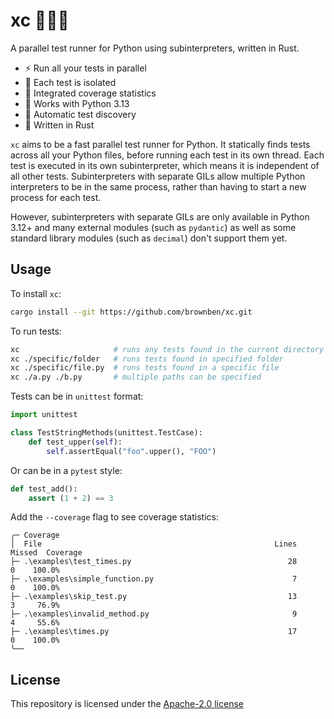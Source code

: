 # xc 🏃‍♂️‍➡️

A parallel test runner for Python using subinterpreters, written in Rust.

- ⚡️ Run all your tests in parallel
- 🔬 Each test is isolated
- 📔 Integrated coverage statistics
- 🤝 Works with Python 3.13
- 🔎 Automatic test discovery
- 🦀 Written in Rust

`xc` aims to be a fast parallel test runner for Python. It statically finds tests across all your Python files, before running each test in its own thread. Each test is executed in its own subinterpreter, which means it is independent of all other tests. Subinterpreters with separate GILs allow multiple Python interpreters to be in the same process, rather than having to start a new process for each test.

However, subinterpreters with separate GILs are only available in Python 3.12+ and many external modules (such as `pydantic`) as well as some standard library modules (such as `decimal`) don't support them yet.

## Usage

To install `xc`:

```sh
cargo install --git https://github.com/brownben/xc.git
```

To run tests:

```sh
xc                     # runs any tests found in the current directory
xc ./specific/folder   # runs tests found in specified folder
xc ./specific/file.py  # runs tests found in a specific file
xc ./a.py ./b.py       # multiple paths can be specified
```

Tests can be in `unittest` format:

```python
import unittest

class TestStringMethods(unittest.TestCase):
    def test_upper(self):
        self.assertEqual("foo".upper(), "FOO")
```

Or can be in a `pytest` style:

```python
def test_add():
    assert (1 + 2) == 3
```

Add the `--coverage` flag to see coverage statistics:

```
╭─ Coverage
│  File                                                    Lines    Missed  Coverage
├─ .\examples\test_times.py                                   28         0    100.0%
├─ .\examples\simple_function.py                               7         0    100.0%
├─ .\examples\skip_test.py                                    13         3     76.9%
├─ .\examples\invalid_method.py                                9         4     55.6%
├─ .\examples\times.py                                        17         0    100.0%
╰──
```

## License

This repository is licensed under the [Apache-2.0 license](./LICENSE)
